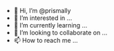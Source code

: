 - 👋 Hi, I’m @prismally
- 👀 I’m interested in ...
- 🌱 I’m currently learning ...
- 💞️ I’m looking to collaborate on ...
- 📫 How to reach me ...

<!---
prismally/prismally is a ✨ special ✨ repository because its `README.md` (this file) appears on your GitHub profile.
You can click the Preview link to take a look at your changes.
--->
